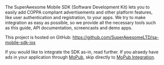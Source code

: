 The SuperAwesome Mobile SDK (Software Development Kit) lets you to easily add COPPA compliant advertisements and other platform features, like user authentication and registration, to your apps. We try to make integration as easy as possible, so we provide all the necessary tools such as this guide, API documentation, screencasts and demo apps.

This project is hosted on GitHub: https://github.com/SuperAwesomeLTD/sa-mobile-sdk-ios

If you would like to integrate the SDK as-in, read further.
If you alraedy have ads in your application through [MoPub](http://www.mopub.com), skip directly to [MoPub Integration]().